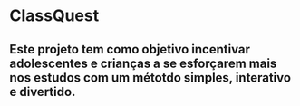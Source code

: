 # ClassQuest 


## Este projeto tem como objetivo incentivar adolescentes e crianças a se esforçarem mais nos estudos com um métotdo simples, interativo e divertido.

